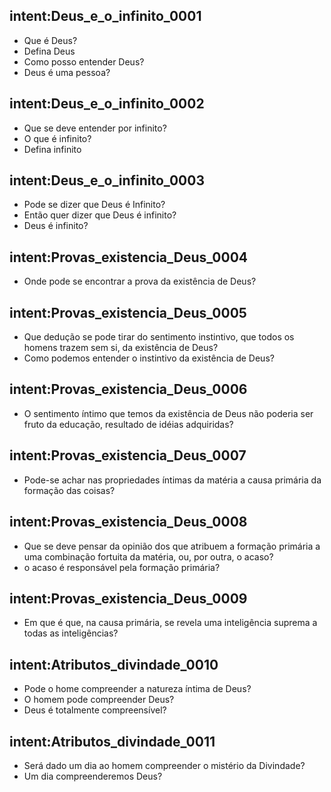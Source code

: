 ## intent:Deus_e_o_infinito_0001
- Que é Deus?
- Defina Deus
- Como posso entender Deus?
- Deus é uma pessoa?

## intent:Deus_e_o_infinito_0002
- Que se deve entender por infinito?
- O que é infinito?
- Defina infinito

## intent:Deus_e_o_infinito_0003
- Pode se dizer que Deus é Infinito?
- Então quer dizer que Deus é infinito?
- Deus é infinito?

## intent:Provas_existencia_Deus_0004
- Onde pode se encontrar a prova da existência de Deus?

## intent:Provas_existencia_Deus_0005
- Que dedução se pode tirar do sentimento instintivo, que todos os homens trazem sem si, da existência de Deus?
- Como podemos entender o instintivo da existência de Deus?

## intent:Provas_existencia_Deus_0006
- O sentimento íntimo que temos da existência de Deus não poderia ser fruto da educação, resultado de idéias adquiridas?

## intent:Provas_existencia_Deus_0007
- Pode-se achar nas propriedades íntimas da matéria a causa primária da formação das coisas?

## intent:Provas_existencia_Deus_0008
- Que se deve pensar da opinião dos que atribuem a formação primária a uma combinação fortuita da matéria, ou, por outra, o acaso?
- o acaso é responsável pela formação primária?

## intent:Provas_existencia_Deus_0009
- Em que é que, na causa primária, se revela uma inteligência suprema a todas as inteligências?

## intent:Atributos_divindade_0010
- Pode o home compreender a natureza íntima de Deus?
- O homem pode compreender Deus?
- Deus é totalmente compreensível?

## intent:Atributos_divindade_0011
- Será dado um dia ao homem compreender o mistério da Divindade?
- Um dia compreenderemos Deus?


